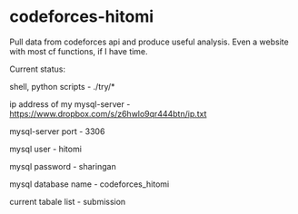 codeforces-hitomi
=================

Pull data from codeforces api and produce useful analysis. Even a website with most cf functions, if I have time.

Current status:

shell, python scripts         - ./try/*

ip address of my mysql-server - https://www.dropbox.com/s/z6hwlo9qr444btn/ip.txt

mysql-server port             - 3306

mysql user                    - hitomi

mysql password                - sharingan

mysql database name           - codeforces_hitomi

current tabale list           - submission

